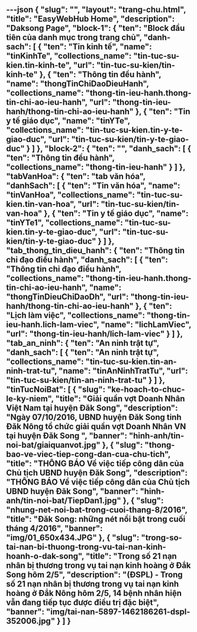 ---json
{
    "slug": "",
    "layout": "trang-chu.html",
    "title": "EasyWebHub Home",
    "description": "Daksong Page",
    "block-1": {
        "ten": "Block đầu tiên của danh mục trong trang chủ",
        "danh-sach": [
            {
                "ten": "Tin kinh tế",
                "name": "tinKinhTe",
                "collections_name": "tin-tuc-su-kien.tin-kinh-te",
                "url": "tin-tuc-su-kien/tin-kinh-te"
            },
            {
                "ten": "Thông tin đều hành",
                "name": "thongTinChiDaoDieuHanh",
                "collections_name": "thong-tin-ieu-hanh.thong-tin-chi-ao-ieu-hanh",
                "url": "thong-tin-ieu-hanh/thong-tin-chi-ao-ieu-hanh"
            },
            {
                "ten": "Tin y tế giáo dục",
                "name": "tinYTe",
                "collections_name": "tin-tuc-su-kien.tin-y-te-giao-duc",
                "url": "tin-tuc-su-kien/tin-y-te-giao-duc"
            }
        ]
    },
    "block-2": {
        "ten": "",
        "danh_sach": [
            {
                "ten": "Thông tin đều hành",
                "collections_name": "thong-tin-ieu-hanh"
            }
        ]
    },
    "tabVanHoa": {
        "ten": "tab văn hóa",
        "danhSach": [
            {
                "ten": "Tin văn hóa",
                "name": "tinVanHoa",
                "collections_name": "tin-tuc-su-kien.tin-van-hoa",
                "url": "tin-tuc-su-kien/tin-van-hoa"
            },
            {
                "ten": "Tin y tế giáo dục",
                "name": "tinYTe1",
                "collections_name": "tin-tuc-su-kien.tin-y-te-giao-duc",
                "url": "tin-tuc-su-kien/tin-y-te-giao-duc"
            }
        ]
    },
    "tab_thong_tin_dieu_hanh": {
        "ten": "Thông tin chỉ đạo điều hành",
        "danh_sach": [
            {
                "ten": "Thông tin chỉ đạo điều hành",
                "collections_name": "thong-tin-ieu-hanh.thong-tin-chi-ao-ieu-hanh",
                "name": "thongTinDieuChiDaoDh",
                "url": "thong-tin-ieu-hanh/thong-tin-chi-ao-ieu-hanh"
            },
            {
                "ten": "Lịch làm việc",
                "collections_name": "thong-tin-ieu-hanh.lich-lam-viec",
                "name": "lichLamViec",
                "url": "thong-tin-ieu-hanh/lich-lam-viec"
            }
        ]
    },
    "tab_an_ninh": {
        "ten": "An ninh trật tự",
        "danh_sach": [
            {
                "ten": "An ninh trật tự",
                "collections_name": "tin-tuc-su-kien.tin-an-ninh-trat-tu",
                "name": "tinAnNinhTratTu",
                "url": "tin-tuc-su-kien/tin-an-ninh-trat-tu"
            }
        ]
    },
    "tinTucNoiBat": [
        {
            "slug": "ke-hoach-to-chuc-le-ky-niem",
            "title": "Giải quần vợt Doanh Nhân Việt Nam tại huyện Đăk Song",
            "description": "Ngày 07/10/2016, UBND huyện Đăk Song tỉnh Đăk Nông tổ chức giải quần vợt Doanh Nhân VN tại huyện Đăk Song ",
            "banner": "hinh-anh/tin-noi-bat/giaiquanvot.jpg"
        },
        {
            "slug": "thong-bao-ve-viec-tiep-cong-dan-cua-chu-tich",
            "title": "THÔNG BÁO Về việc tiếp công dân của Chủ tịch UBND huyện Đăk Song",
            "description": "THÔNG BÁO Về việc tiếp công dân của Chủ tịch UBND huyện Đăk Song",
            "banner": "hinh-anh/tin-noi-bat/TiepDan1.jpg"
        },
        {
            "slug": "nhung-net-noi-bat-trong-cuoi-thang-8/2016",
            "title": "Đăk Song: những nét nổi bật trong cuối tháng 4/2016",
            "banner": "img/01_650x434.JPG"
        },
        {
            "slug": "trong-so-tai-nan-bi-thuong-trong-vu-tai-nan-kinh-hoanh-o-dak-song",
            "title": "Trong số 21 nạn nhân bị thương trong vụ tai nạn kinh hoàng ở Đắk Song hôm 2/5",
            "description": "(ĐSPL) - Trong số 21 nạn nhân bị thương trong vụ tai nạn kinh hoàng ở Đắk Nông hôm 2/5, 14 bệnh nhân hiện vẫn đang tiếp tục được điều trị đặc biệt",
            "banner": "img/tai-nan-5897-1462186261-dspl-352006.jpg"
        }
    ]
}
---
